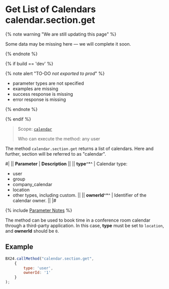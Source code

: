 # Get List of Calendars calendar.section.get

{% note warning "We are still updating this page" %}

Some data may be missing here — we will complete it soon.

{% endnote %}

{% if build == 'dev' %}

{% note alert "TO-DO _not exported to prod_" %}

- parameter types are not specified
- examples are missing
- success response is missing
- error response is missing

{% endnote %}

{% endif %}

> Scope: [`calendar`](../scopes/permissions.md)
>
> Who can execute the method: any user

The method `calendar.section.get` returns a list of calendars. Here and further, section will be referred to as "calendar".

#|
|| **Parameter** | **Description** ||
|| **type**^*^ | Calendar type: 
- user 
- group 
- company_calendar 
- location 
- other types, including custom. ||
|| **ownerId**^*^ | Identifier of the calendar owner. ||
|#

{% include [Parameter Notes](../../_includes/required.md) %}

The method can be used to book time in a conference room calendar through a third-party application. In this case, **type** must be set to `location`, and **ownerId** should be `0`.

## Example

```js
BX24.callMethod("calendar.section.get",
    {
        type: 'user',
        ownerId: '1'
    }
);
```